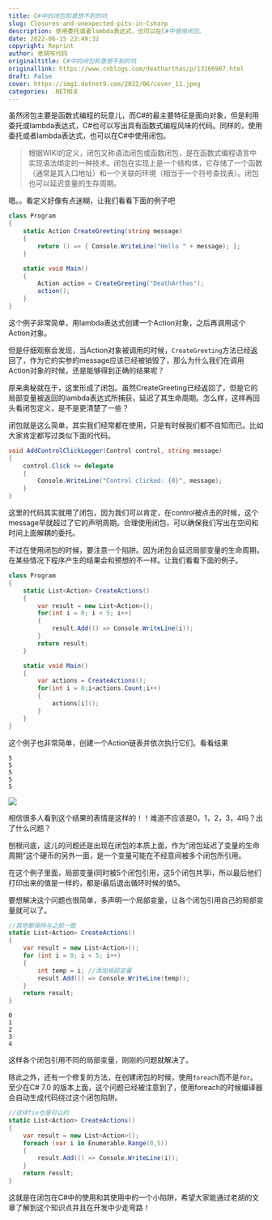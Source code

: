 ```yaml
---
title: C#中的闭包和意想不到的坑
slug: Closures-and-unexpected-pits-in-Csharp
description: 使用委托或者lambda表达式，也可以在C#中使用闭包。
date: 2022-06-15 22:49:32
copyright: Reprint
author: 老胡写代码
originaltitle: C#中的闭包和意想不到的坑
originallink: https://www.cnblogs.com/deatharthas/p/13166987.html
draft: False
cover: https://img1.dotnet9.com/2022/06/cover_11.jpeg
categories: .NET相关
---
```


虽然闭包主要是函数式编程的玩意儿，而C#的最主要特征是面向对象，但是利用委托或lambda表达式，C#也可以写出具有函数式编程风味的代码。同样的，使用委托或者lambda表达式，也可以在C#中使用闭包。

>根据WIKI的定义，闭包又称语法闭包或函数闭包，是在函数式编程语言中实现语法绑定的一种技术。闭包在实现上是一个结构体，它存储了一个函数（通常是其入口地址）和一个关联的环境（相当于一个符号查找表）。闭包也可以延迟变量的生存周期。

嗯。。看定义好像有点迷糊，让我们看看下面的例子吧

```csharp
class Program
{
    static Action CreateGreeting(string message)
    {
        return () => { Console.WriteLine("Hello " + message); };
    }

    static void Main()
    {
        Action action = CreateGreeting("DeathArthas");
        action();
    }
}
```

这个例子非常简单，用lambda表达式创建一个Action对象，之后再调用这个Action对象。

但是仔细观察会发现，当Action对象被调用的时候，`CreateGreeting`方法已经返回了，作为它的实参的message应该已经被销毁了，那么为什么我们在调用Action对象的时候，还是能够得到正确的结果呢？
 
原来奥秘就在于，这里形成了闭包。虽然CreateGreeting已经返回了，但是它的局部变量被返回的lambda表达式所捕获，延迟了其生命周期。怎么样，这样再回头看闭包定义，是不是更清楚了一些？
 
闭包就是这么简单，其实我们经常都在使用，只是有时候我们都不自知而已。比如大家肯定都写过类似下面的代码。

```csharp
void AddControlClickLogger(Control control, string message)
{
	control.Click += delegate
	{
		Console.WriteLine("Control clicked: {0}", message);
	}
}
```

这里的代码其实就用了闭包，因为我们可以肯定，在control被点击的时候，这个message早就超过了它的声明周期。合理使用闭包，可以确保我们写出在空间和时间上面解耦的委托。
 
不过在使用闭包的时候，要注意一个陷阱。因为闭包会延迟局部变量的生命周期，在某些情况下程序产生的结果会和预想的不一样。让我们看看下面的例子。

```csharp
class Program
{
    static List<Action> CreateActions()
    {
        var result = new List<Action>();
        for(int i = 0; i < 5; i++)
        {
            result.Add(() => Console.WriteLine(i));
        }
        return result;
    }

    static void Main()
    {
        var actions = CreateActions();
        for(int i = 0;i<actions.Count;i++)
        {
            actions[i]();
        }
    }
}
```

这个例子也非常简单，创建一个Action链表并依次执行它们。看看结果

```shell
5
5
5
5
5
```

![](https://img1.dotnet9.com/2022/06/1101.png)

相信很多人看到这个结果的表情是这样的！！难道不应该是0，1，2，3，4吗？出了什么问题？

刨根问底，这儿的问题还是出现在闭包的本质上面，作为“闭包延迟了变量的生命周期”这个硬币的另外一面，是一个变量可能在不经意间被多个闭包所引用。

在这个例子里面，局部变量i同时被5个闭包引用，这5个闭包共享i，所以最后他们打印出来的值是一样的，都是i最后退出循环时候的值5。

要想解决这个问题也很简单，多声明一个局部变量，让各个闭包引用自己的局部变量就可以了。

```csharp
//其他都保持与之前一致
static List<Action> CreateActions()
{
    var result = new List<Action>();
    for (int i = 0; i < 5; i++)
    {
        int temp = i; //添加局部变量
        result.Add(() => Console.WriteLine(temp));
    }
    return result;
}
```

```shell
0
1
2
3
4
```

这样各个闭包引用不同的局部变量，刚刚的问题就解决了。

除此之外，还有一个修复的方法，在创建闭包的时候，使用`foreach`而不是`for`。至少在C# 7.0 的版本上面，这个问题已经被注意到了，使用foreach的时候编译器会自动生成代码绕过这个闭包陷阱。

```csharp
//这样fix也是可以的
static List<Action> CreateActions()
{
    var result = new List<Action>();
    foreach (var i in Enumerable.Range(0,5))
    {
        result.Add(() => Console.WriteLine(i));
    }
    return result;
}
```

这就是在闭包在C#中的使用和其使用中的一个小陷阱，希望大家能通过老胡的文章了解到这个知识点并且在开发中少走弯路！
